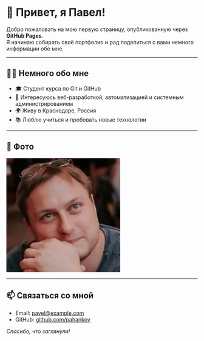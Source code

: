 # 👋 Привет, я Павел!

Добро пожаловать на мою первую страницу, опубликованную через **GitHub Pages**.  
Я начинаю собирать своё портфолио и рад поделиться с вами немного информации обо мне.

---

## 🧑‍💻 Немного обо мне

- 🎓 Студент курса по Git и GitHub
- 💼 Интересуюсь веб-разработкой, автоматизацией и системным администрированием
- 🌍 Живу в Краснодаре, Россия
- 📚 Люблю учиться и пробовать новые технологии

---

## 📸 Фото

![Моё фото](img/avatar.jpg)


---

## 📫 Связаться со мной

- Email: [pavel@example.com](mailto:pavel@example.com)
- GitHub: [github.com/pahankov](https://github.com/pahankov)



_Спасибо, что заглянули!_

